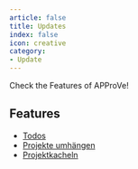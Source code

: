 ```yaml
---
article: false
title: Updates
index: false
icon: creative
category:
- Update
---
```


Check the Features of APProVe!

<!-- more -->

## Features

- [Todos](todos.md)
- [Projekte umhängen](reassign.md)
- [Projektkacheln](tiles.md)

